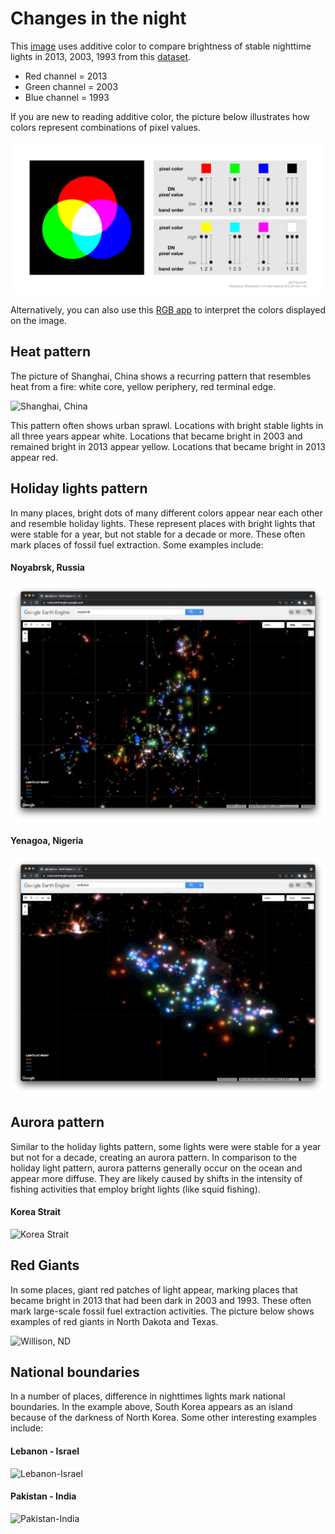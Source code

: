 # Changes in the night   

This [image](https://jhowarth.users.earthengine.app/view/rgb-nighttime-lights) uses additive color to compare brightness of stable nighttime lights in 2013, 2003, 1993 from this [dataset](https://developers.google.com/earth-engine/datasets/catalog/NOAA_DMSP-OLS_CALIBRATED_LIGHTS_V4?hl=en).  

- Red channel = 2013  
- Green channel = 2003  
- Blue channel = 1993    

If you are new to reading additive color, the picture below illustrates how colors represent combinations of pixel values.

![RGB key](images/RGB_alt3.png)  

Alternatively, you can also use this [RGB app](https://jhowarth.users.earthengine.app/view/ee-edu-rgb) to interpret the colors displayed on the image.

## Heat pattern  

The picture of Shanghai, China shows a recurring pattern that resembles heat from a fire: white core, yellow periphery, red terminal edge.  

![Shanghai, China](examples/shanghai.png)  

This pattern often shows urban sprawl. Locations with bright stable lights in all three years appear white. Locations that became bright in 2003 and remained bright in 2013 appear yellow. Locations that became bright in 2013 appear red.   

## Holiday lights pattern

In many places, bright dots of many different colors appear near each other and resemble holiday lights. These represent places with bright lights that were stable for a year, but not stable for a decade or more. These often mark places of fossil fuel extraction. Some examples include:  

#### Noyabrsk, Russia  

![Noyabrsk, Russia](examples/noyabrsk.png)  

#### Yenagoa, Nigeria  

![Yenagoa, Nigeria](examples/yenagoa.png)  

## Aurora pattern    

Similar to the holiday lights pattern, some lights were were stable for a year but not for a decade, creating an aurora pattern. In comparison to the holiday light pattern, aurora patterns generally occur on the ocean and appear more diffuse. They are likely caused by shifts in the intensity of fishing activities that employ bright lights (like squid fishing).

#### Korea Strait

![Korea Strait](examples/koreaStrait.png)  

## Red Giants  

In some places, giant red patches of light appear, marking places that became bright in 2013 that had been dark in 2003 and 1993. These often mark large-scale fossil fuel extraction activities. The picture below shows examples of red giants in North Dakota and Texas.    

![Willison, ND](examples/williston.png)

## National boundaries  

In a number of places, difference in nighttimes lights mark national boundaries. In the example above, South Korea appears as an island because of the darkness of North Korea. Some other interesting examples include:  

#### Lebanon - Israel

![Lebanon-Israel](examples/Lebanon-Israel.png)  

#### Pakistan - India  

![Pakistan-India](examples/Pakistan-India.png)  
